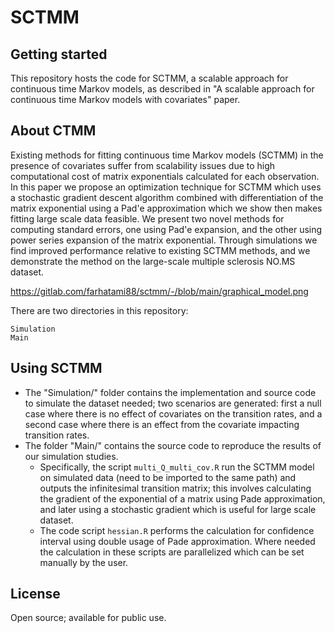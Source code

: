 # SCTMM

## Getting started

This repository hosts the code for SCTMM, a scalable approach for continuous time Markov models, as described in "A scalable approach for continuous time Markov models with covariates" paper.

## About CTMM

Existing methods for fitting continuous time Markov models (SCTMM) in the presence of covariates suffer from scalability issues due to high computational cost of matrix exponentials calculated for each observation. In this paper we propose an optimization technique for SCTMM which uses a stochastic gradient descent algorithm combined with differentiation of the matrix exponential using a Pad\'e approximation which we show then makes fitting large scale data feasible. We present two novel methods for computing standard errors, one using Pad\'e expansion, and the other using power series expansion of the matrix exponential. Through simulations we find improved performance relative to existing SCTMM methods, and we demonstrate the method on the large-scale multiple sclerosis NO.MS dataset.

https://gitlab.com/farhatami88/sctmm/-/blob/main/graphical_model.png

There are two directories in this repository:

```
Simulation
Main
```

## Using SCTMM
- The "Simulation/" folder contains the implementation and source code to simulate the dataset needed; two scenarios are generated: first a null case where there is no effect of covariates on the transition rates, and a second case where there is an effect from the covariate impacting transition rates.
- The folder "Main/" contains the source code to reproduce the results of our simulation studies.
   - Specifically, the script `multi_Q_multi_cov.R` run the SCTMM model on simulated data (need to be imported to the same path) and outputs the infinitesimal transition matrix; this involves calculating the gradient of the exponential of a matrix using Pade approximation, and later using a stochastic gradient which is useful for large scale dataset. 
   - The code script `hessian.R` performs the calculation for confidence interval using double usage of Pade approximation. Where needed the calculation in these scripts are parallelized which can be set manually by the user. 

## License
Open source; available for public use.
